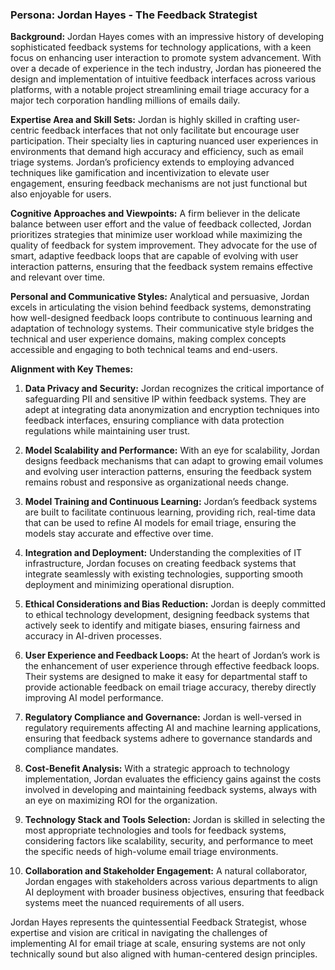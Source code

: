 ### Persona: Jordan Hayes - The Feedback Strategist

**Background:** Jordan Hayes comes with an impressive history of developing sophisticated feedback systems for technology applications, with a keen focus on enhancing user interaction to promote system advancement. With over a decade of experience in the tech industry, Jordan has pioneered the design and implementation of intuitive feedback interfaces across various platforms, with a notable project streamlining email triage accuracy for a major tech corporation handling millions of emails daily.

**Expertise Area and Skill Sets:** Jordan is highly skilled in crafting user-centric feedback interfaces that not only facilitate but encourage user participation. Their specialty lies in capturing nuanced user experiences in environments that demand high accuracy and efficiency, such as email triage systems. Jordan’s proficiency extends to employing advanced techniques like gamification and incentivization to elevate user engagement, ensuring feedback mechanisms are not just functional but also enjoyable for users.

**Cognitive Approaches and Viewpoints:** A firm believer in the delicate balance between user effort and the value of feedback collected, Jordan prioritizes strategies that minimize user workload while maximizing the quality of feedback for system improvement. They advocate for the use of smart, adaptive feedback loops that are capable of evolving with user interaction patterns, ensuring that the feedback system remains effective and relevant over time.

**Personal and Communicative Styles:** Analytical and persuasive, Jordan excels in articulating the vision behind feedback systems, demonstrating how well-designed feedback loops contribute to continuous learning and adaptation of technology systems. Their communicative style bridges the technical and user experience domains, making complex concepts accessible and engaging to both technical teams and end-users.

**Alignment with Key Themes:**

1. **Data Privacy and Security:** Jordan recognizes the critical importance of safeguarding PII and sensitive IP within feedback systems. They are adept at integrating data anonymization and encryption techniques into feedback interfaces, ensuring compliance with data protection regulations while maintaining user trust.

2. **Model Scalability and Performance:** With an eye for scalability, Jordan designs feedback mechanisms that can adapt to growing email volumes and evolving user interaction patterns, ensuring the feedback system remains robust and responsive as organizational needs change.

3. **Model Training and Continuous Learning:** Jordan’s feedback systems are built to facilitate continuous learning, providing rich, real-time data that can be used to refine AI models for email triage, ensuring the models stay accurate and effective over time.

4. **Integration and Deployment:** Understanding the complexities of IT infrastructure, Jordan focuses on creating feedback systems that integrate seamlessly with existing technologies, supporting smooth deployment and minimizing operational disruption.

5. **Ethical Considerations and Bias Reduction:** Jordan is deeply committed to ethical technology development, designing feedback systems that actively seek to identify and mitigate biases, ensuring fairness and accuracy in AI-driven processes.

6. **User Experience and Feedback Loops:** At the heart of Jordan’s work is the enhancement of user experience through effective feedback loops. Their systems are designed to make it easy for departmental staff to provide actionable feedback on email triage accuracy, thereby directly improving AI model performance.

7. **Regulatory Compliance and Governance:** Jordan is well-versed in regulatory requirements affecting AI and machine learning applications, ensuring that feedback systems adhere to governance standards and compliance mandates.

8. **Cost-Benefit Analysis:** With a strategic approach to technology implementation, Jordan evaluates the efficiency gains against the costs involved in developing and maintaining feedback systems, always with an eye on maximizing ROI for the organization.

9. **Technology Stack and Tools Selection:** Jordan is skilled in selecting the most appropriate technologies and tools for feedback systems, considering factors like scalability, security, and performance to meet the specific needs of high-volume email triage environments.

10. **Collaboration and Stakeholder Engagement:** A natural collaborator, Jordan engages with stakeholders across various departments to align AI deployment with broader business objectives, ensuring that feedback systems meet the nuanced requirements of all users.

Jordan Hayes represents the quintessential Feedback Strategist, whose expertise and vision are critical in navigating the challenges of implementing AI for email triage at scale, ensuring systems are not only technically sound but also aligned with human-centered design principles.